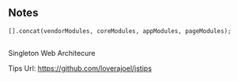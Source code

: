 ## Notes

```
[].concat(vendorModules, coreModules, appModules, pageModules);

```


##

Singleton
Web Architecure

Tips Url: https://github.com/loverajoel/jstips